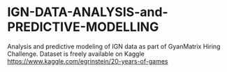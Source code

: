 # IGN-DATA-ANALYSIS-and-PREDICTIVE-MODELLING
Analysis and predictive modeling of IGN data as part of GyanMatrix Hiring Challenge.
Dataset is freely available on Kaggle https://www.kaggle.com/egrinstein/20-years-of-games
